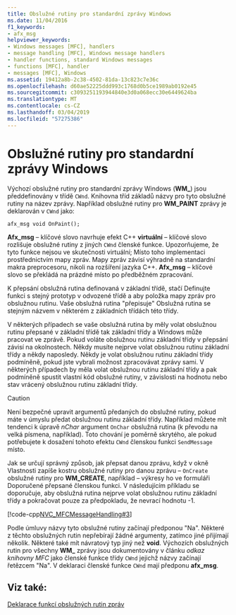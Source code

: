 ```yaml
---
title: Obslužné rutiny pro standardní zprávy Windows
ms.date: 11/04/2016
f1_keywords:
- afx_msg
helpviewer_keywords:
- Windows messages [MFC], handlers
- message handling [MFC], Windows message handlers
- handler functions, standard Windows messages
- functions [MFC], handler
- messages [MFC], Windows
ms.assetid: 19412a8b-2c38-4502-81da-13c823c7e36c
ms.openlocfilehash: d60ae52225ddd993c1768d0b5ce1989ab0192e45
ms.sourcegitcommit: c3093251193944840e3d0a068ecc30e6449624ba
ms.translationtype: MT
ms.contentlocale: cs-CZ
ms.lasthandoff: 03/04/2019
ms.locfileid: "57275386"
---
```

# <a name="handlers-for-standard-windows-messages"></a>Obslužné rutiny pro standardní zprávy Windows

Výchozí obslužné rutiny pro standardní zprávy Windows (**WM_**) jsou předdefinovány v třídě `CWnd`. Knihovna tříd základů názvy pro tyto obslužné rutiny na název zprávy. Například obslužné rutiny pro **WM_PAINT** zprávy je deklarován v `CWnd` jako:

`afx_msg void OnPaint();`

**Afx_msg** – klíčové slovo navrhuje efekt C++ **virtuální** – klíčové slovo rozlišuje obslužné rutiny z jiných `CWnd` členské funkce. Upozorňujeme, že tyto funkce nejsou ve skutečnosti virtuální; Místo toho implementaci prostřednictvím mapy zpráv. Mapy zpráv závisí výhradně na standardní makra preprocesoru, nikoli na rozšíření jazyka C++. **Afx_msg** – klíčové slovo se překládá na prázdné místo po předběžném zpracování.

K přepsání obslužná rutina definovaná v základní třídě, stačí Definujte funkci s stejný prototyp v odvozené třídě a aby položka mapy zpráv pro obslužnou rutinu. Vaše obslužná rutina "přepisuje" Obslužná rutina se stejným názvem v některém z základních třídách této třídy.

V některých případech se vaše obslužná rutina by měly volat obslužnou rutinu přepsané v základní třídě tak základní třídy a Windows může pracovat ve zprávě. Pokud voláte obslužnou rutinu základní třídy v přepsání závisí na okolnostech. Někdy musíte nejprve volat obslužnou rutinu základní třídy a někdy naposledy. Někdy je volat obslužnou rutinu základní třídy podmíněně, pokud jste vybrali možnost zpracovávat zprávy sami. V některých případech by měla volat obslužnou rutinu základní třídy a pak podmíněně spustit vlastní kód obslužné rutiny, v závislosti na hodnotu nebo stav vrácený obslužnou rutinu základní třídy.

> [!CAUTION]
>  Není bezpečné upravit argumentů předaných do obslužné rutiny, pokud máte v úmyslu předat obslužnou rutinu základní třídy. Například můžete mít tendenci k úpravě *nChar* argument `OnChar` obslužná rutina (k převodu na velká písmena, například). Toto chování je poměrně skrytého, ale pokud potřebujete k dosažení tohoto efektu `CWnd` členskou funkci `SendMessage` místo.

Jak se určují správný způsob, jak přepsat danou zprávu, když v okně Vlastnosti zapíše kostru obslužné rutiny pro danou zprávu – `OnCreate` obslužné rutiny pro **WM_CREATE**, například – výkresy ho ve formuláři Doporučené přepsané členskou funkci. V následujícím příkladu se doporučuje, aby obslužná rutina nejprve volat obslužnou rutinu základní třídy a pokračovat pouze za předpokladu, že nevrací hodnotu -1.

[!code-cpp[NVC_MFCMessageHandling#3](../mfc/codesnippet/cpp/handlers-for-standard-windows-messages_1.cpp)]

Podle úmluvy názvy tyto obslužné rutiny začínají předponou "Na". Některé z těchto obslužných rutin nepřebírají žádné argumenty, zatímco jiné přijímají několik. Některé také mít návratový typ jiný než **void**. Výchozích obslužných rutin pro všechny **WM_** zprávy jsou dokumentovány v článku *odkaz knihovny MFC* jako členské funkce třídy `CWnd` jejichž názvy začínají řetězcem "Na". V deklaraci členské funkce `CWnd` mají předponu **afx_msg**.

## <a name="see-also"></a>Viz také:

[Deklarace funkcí obslužných rutin zpráv](../mfc/declaring-message-handler-functions.md)
